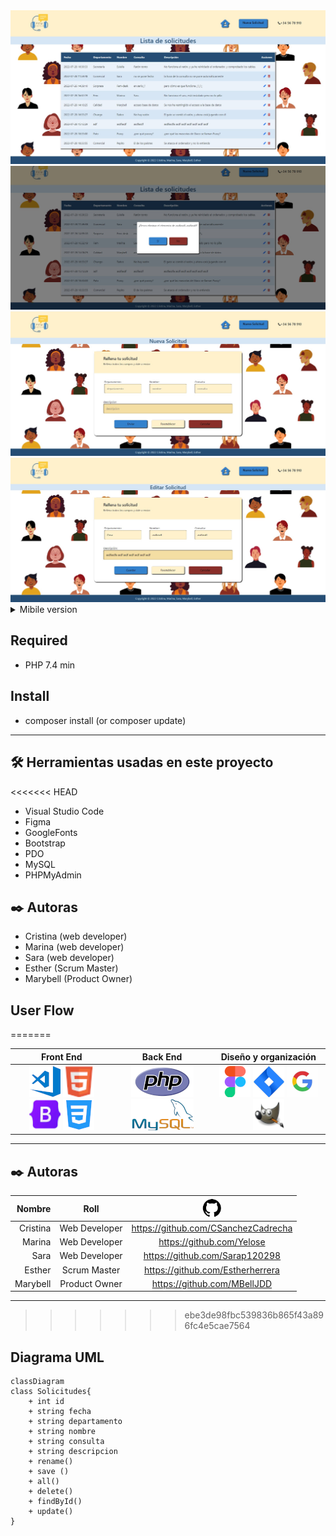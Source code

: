 
<img src="https://github.com/Yelose/fem-desk/blob/main/src/assets/img/lista-solicitudes.png">
<img src="https://github.com/Yelose/fem-desk/blob/main/src/assets/img/lista-solicitudes-borrar.png">
<img src="https://github.com/Yelose/fem-desk/blob/main/src/assets/img/crear-solicitud.png">
<img src="https://github.com/Yelose/fem-desk/blob/main/src/assets/img/editar-solicitud.png">

<details><summary>Mibile version</summary>


<img src="https://github.com/Yelose/fem-desk/blob/main/src/assets/img/mobile-lista-solicitudes.png" width="45%">
<img src="https://github.com/Yelose/fem-desk/blob/main/src/assets/img/mobile-yes-no.png" width="45%">
<img src="https://github.com/Yelose/fem-desk/blob/main/src/assets/img/mobile-nueva.png" width="45%">
<img src="https://github.com/Yelose/fem-desk/blob/main/src/assets/img/mobile-editar.png" width="45%">



</details>



## Required

- PHP 7.4 min



## Install

- composer install (or composer update)


<hr>

## 🛠️ Herramientas usadas en este proyecto
<<<<<<< HEAD
<ul>
  <li>Visual Studio Code</li>
  <li>Figma</li>
  <li>GoogleFonts</li>
  <li>Bootstrap</li>
  <li>PDO</li>
  <li>MySQL</li>
  <li>PHPMyAdmin</li>
</ul>


## ✒️ Autoras 
<ul>
  <li>Cristina (web developer)</li>
  <li>Marina (web developer)</li>
  <li>Sara (web developer)</li>
  <li>Esther (Scrum Master)</li>
  <li>Marybell (Product Owner)</li>
</ul>

## User Flow


=======


| Front End | Back End | Diseño y organización | 
| :---: | :---: | :---: |
| <img src="https://github.com/Yelose/Yelose/blob/main/img/vscode.png"> <img src="https://github.com/Yelose/Yelose/blob/main/img/html.png"> <img src="https://github.com/Yelose/Yelose/blob/main/img/bootstrap.png">  <img src="https://github.com/Yelose/Yelose/blob/main/img/css.png"> | <img src="https://github.com/Yelose/Yelose/blob/main/img/php.png">  <img src="https://github.com/Yelose/Yelose/blob/main/img/mysql.png"> | <img src="https://github.com/Yelose/Yelose/blob/main/img/figma.png"> <img src="https://github.com/Yelose/Yelose/blob/main/img/jira.png"> <img src="https://github.com/Yelose/Yelose/blob/main/img/google.png"> <img src="https://github.com/Yelose/Yelose/blob/main/img/gimp.png"> |



<hr>

## ✒️ Autoras 

| Nombre | Roll | <img src="https://github.com/Yelose/Yelose/blob/main/img/github.png" width="30px" height="30px"> |
| ---: | :---: | :---: |
| Cristina | Web Developer| https://github.com/CSanchezCadrecha |
| Marina | Web Developer| https://github.com/Yelose |
| Sara | Web Developer | https://github.com/Sarap120298 |
| Esther | Scrum Master | https://github.com/Estherherrera |
| Marybell | Product Owner | https://github.com/MBellJDD |

<hr>

>>>>>>> ebe3de98fbc539836b865f43a896fc4e5cae7564
## Diagrama UML

``` mermaid
classDiagram
class Solicitudes{
    + int id
    + string fecha
    + string departamento
    + string nombre
    + string consulta
    + string descripcion 
    + rename()
    + save ()
    + all()
    + delete()
    + findById()
    + update()
}
```
